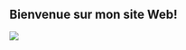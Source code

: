 ## Bienvenue sur mon site Web!
<img src="https://www.google.com/url?sa=i&url=https%3A%2F%2Fwww.xn--icne-wqa.com%2Ftag-enregistrer-0&psig=AOvVaw1y103v2Eh9FbLxOiGB5GvW&ust=1622721526730000&source=images&cd=vfe&ved=0CAIQjRxqFwoTCKidr_Xy-PACFQAAAAAdAAAAABAU" />
